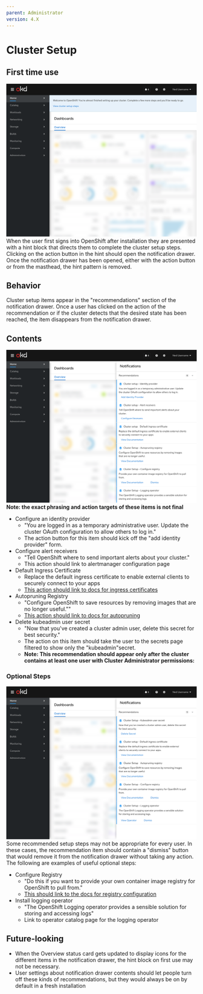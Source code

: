 ```yaml
---
parent: Administrator
version: 4.X
---
```


# Cluster Setup

## First time use
![](img/setup-hint.png)
When the user first signs into OpenShift after installation they are presented with a hint block that directs them to complete the cluster setup steps. Clicking on the action button in the hint should open the notification drawer. Once the notification drawer has been opened, either with the action button or from the masthead, the hint pattern is removed.


## Behavior
Cluster setup items appear in the "recommendations" section of the notification drawer. Once a user has clicked on the action of the recommendation or if the cluster detects that the desired state has been reached, the item disappears from the notification drawer.

## Contents
![](img/setup-open.png)
**Note: the exact phrasing and action targets of these items is not final**
- Configure an identity provider
  - "You are logged in as a temporary administrative user. Update the cluster OAuth configuration to allow others to log in."
  - The action button for this item should kick off the "add identity provider" form.
- Configure alert receivers
  - "Tell OpenShift where to send important alerts about your cluster."
  - This action should link to alertmanager configuration page
- Default Ingress Certificate
  - Replace the default ingress certificate to enable external clients to securely connect to your apps
  - [This action should link to docs for ingress certificates](https://docs.openshift.com/container-platform/4.5/security/certificates/replacing-default-ingress-certificate.html)
- Autopruning Registry
  - "Configure OpenShift to save resources by removing images that are no longer useful.""
  - [This action should link to docs for autopruning](https://docs.openshift.com/container-platform/4.5/applications/pruning-objects.html#pruning-images_pruning-objects)
- Delete kubeadmin user secret
  - "Now that you've created a cluster admin user, delete this secret for best security."
  - The action on this item should take the user to the secrets page filtered to show only the "kubeadmin"secret.
  - **Note: This recommendation should appear only after the cluster contains at least one user with Cluster Administrator permissions:**

### Optional Steps
![](img/setup-optional.png)
Some recommended setup steps may not be appropriate for every user. In these cases, the recommendation item should contain a "dismiss" button that would remove it from the notification drawer without taking any action.
The following are examples of useful optional steps:
- Configure Registry
  - "Do this if you want to provide your own container image registry for OpenShift to pull from."
  - [This should link to the docs for registry configuration](https://docs.openshift.com/container-platform/4.5/registry/configuring-registry-operator.html)
- Install logging operator
  - "The OpenShift Logging operator provides a sensible solution for storing and accessing logs"
  - Link to operator catalog page for the logging operator

## Future-looking
- When the Overview status card gets updated to display icons for the different items in the notification drawer, the hint block on first use may not be necessary.
- User settings about notification drawer contents should let people turn off these kinds of recommendations, but they would always be on by default in a fresh installation
